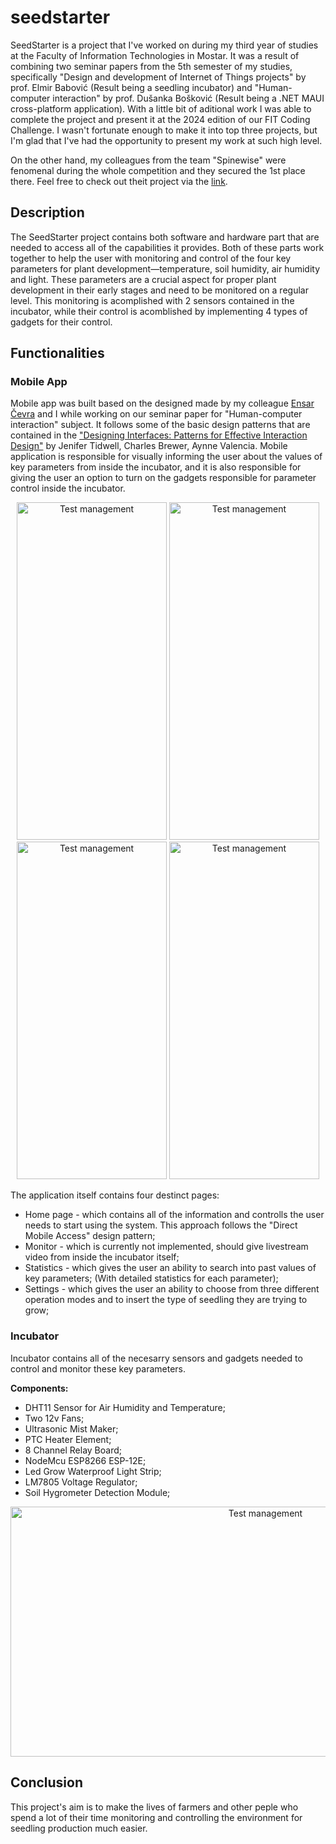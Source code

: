 # seedstarter
SeedStarter is a project that I've worked on during my third year of studies at the Faculty of Information Technologies in Mostar. It was a result of combining two seminar papers from the 5th semester of my studies, specifically "Design and development of Internet of Things projects" by prof. Elmir Babović (Result being a seedling incubator) and "Human-computer interaction" by prof. Dušanka Bošković (Result being a .NET MAUI cross-platform application). With a little bit of aditional work I was able to complete the project and present it at the 2024 edition of our FIT Coding Challenge. I wasn't fortunate enough to make it into top three projects, but I'm glad that I've had the opportunity to present my work at such high level.

On the other hand, my colleagues from the team "Spinewise" were fenomenal during the whole competition and they secured the 1st place there. Feel free to check out theit project via the [link](https://github.com/ArminDjidelija/fitcc24-spinewise).

## Description
The SeedStarter project contains both software and hardware part that are needed to access all of the capabilities it provides. Both of these parts work together to help the user with monitoring and control of the four key parameters for plant development—temperature, soil humidity, air humidity and light. These parameters are a crucial aspect for proper plant development in their early stages and need to be monitored on a regular level. This monitoring is acomplished with 2 sensors contained in the incubator, while their control is acomblished by implementing 4 types of gadgets for their control.

## Functionalities

### Mobile App
Mobile app was built based on the designed made by my colleague [Ensar Čevra](https://github.com/EnsarCevra) and I while working on our seminar paper for "Human-computer interaction" subject. It follows some of the basic design patterns that are contained in the ["Designing Interfaces: Patterns for Effective Interaction Design"](https://www.amazon.com/Designing-Interfaces-Patterns-Effective-Interaction/dp/1492051969) by Jenifer Tidwell, Charles Brewer, Aynne Valencia. Mobile application is responsible for visually informing the user about the values of key parameters from inside the incubator, and it is also responsible for giving the user an option to turn on the gadgets responsible for parameter control inside the incubator.

<p align="center">
  <img src="https://github.com/zmehic/teachy-angular-asp.net/assets/60481114/df7aff81-5771-46b1-881a-166c4264e7f0" alt="Test management" width="240" height="540">
  <img src="https://github.com/zmehic/teachy-angular-asp.net/assets/60481114/67899634-43ee-4acb-b632-e7231171c70e" alt="Test management" width="240" height="540">
  <img src="https://github.com/zmehic/teachy-angular-asp.net/assets/60481114/60acff1d-6ab9-4a75-94b9-cc6237676e33" alt="Test management" width="240" height="540">
  <img src="https://github.com/zmehic/teachy-angular-asp.net/assets/60481114/cb27a377-37ad-4bc4-947c-d094082d8a75" alt="Test management" width="240" height="540">
</p>

The application itself contains four destinct pages:
- Home page - which contains all of the information and controlls the user needs to start using the system. This approach follows the "Direct Mobile Access" design pattern;
- Monitor - which is currently not implemented, should give livestream video from inside the incubator itself;
- Statistics - which gives the user an ability to search into past values of key parameters; (With detailed statistics for each parameter);
- Settings - which gives the user an ability to choose from three different operation modes and to insert the type of seedling they are trying to grow;

### Incubator
Incubator contains all of the necesarry sensors and gadgets needed to control and monitor these key parameters.

**Components:**
- DHT11 Sensor for Air Humidity and Temperature;
- Two 12v Fans;
- Ultrasonic Mist Maker;
- PTC Heater Element;
- 8 Channel Relay Board;
- NodeMcu ESP8266 ESP-12E;
- Led Grow Waterproof Light Strip;
- LM7805 Voltage Regulator;
- Soil Hygrometer Detection Module;

<p align="center">
  <img src="https://github.com/zmehic/teachy-angular-asp.net/assets/60481114/b6f5d8ad-cce8-4e95-94b3-87456302f521" alt="Test management" width="800" height="400">
</p>



## Conclusion
This project's aim is to make the lives of farmers and other peple who spend a lot of their time monitoring and controlling the environment for seedling production much easier.

